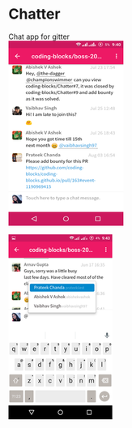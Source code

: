 # Chatter
Chat app for gitter <br/>
![alt text](https://github.com/ArushiSinghal/Chatter/blob/development/screenshot_app.png)

![alt text](https://github.com/ArushiSinghal/Chatter/blob/development/screenshot_app1.png)
